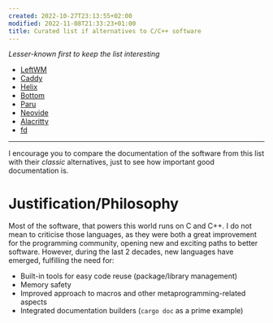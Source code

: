 ```yaml
---
created: 2022-10-27T23:13:55+02:00
modified: 2022-11-08T21:33:23+01:00
title: Curated list if alternatives to C/C++ software
---
```


*Lesser-known first to keep the list interesting*

- [LeftWM](https://leftwm.org)
- [Caddy](https://caddyserver.com/)
- [Helix](https://helix-editor.com/)
- [Bottom](https://github.com/ClementTsang/bottom/)
- [Paru](https://github.com/Morganamilo/paru)
- [Neovide](https://neovide.dev)
- [Alacritty](https://alacritty.org/)
- [fd](https://github.com/sharkdp/fd)

---

I encourage you to compare the documentation of the software from this list with their *classic* alternatives, just to see how important good documentation is. 

# Justification/Philosophy

Most of the software, that powers this world runs on C and C++. I do not mean to criticise those languages, as they were both a great improvement for the programming community, opening new and exciting paths to better software. However, during the last 2 decades, new languages have emerged, fulfilling the need for:

- Built-in tools for easy code reuse (package/library management)
- Memory safety
- Improved approach to macros and other metaprogramming-related aspects
- Integrated documentation builders (`cargo doc` as a prime example)
